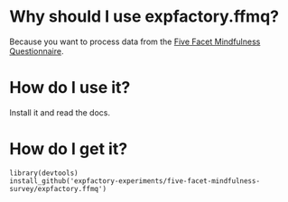 # Why should I use expfactory.ffmq?

Because you want to process data from the [Five Facet Mindfulness Questionnaire](https://expfactory-experiments.github.io/five-facet-mindfulness-survey/). 

# How do I use it?

Install it and read the docs.

# How do I get it?

```
library(devtools)
install_github('expfactory-experiments/five-facet-mindfulness-survey/expfactory.ffmq')
```
